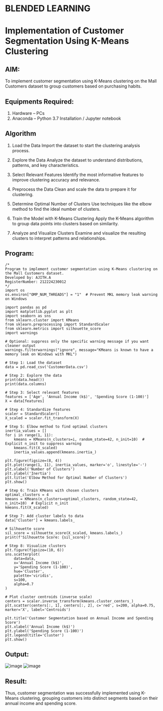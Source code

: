 # BLENDED LEARNING
# Implementation of Customer Segmentation Using K-Means Clustering

## AIM:
To implement customer segmentation using K-Means clustering on the Mall Customers dataset to group customers based on purchasing habits.

## Equipments Required:
1. Hardware – PCs
2. Anaconda – Python 3.7 Installation / Jupyter notebook

## Algorithm
1. Load the Data
Import the dataset to start the clustering analysis process.

2. Explore the Data
Analyze the dataset to understand distributions, patterns, and key characteristics.

3. Select Relevant Features
Identify the most informative features to improve clustering accuracy and relevance.

4. Preprocess the Data
Clean and scale the data to prepare it for clustering.

5. Determine Optimal Number of Clusters
Use techniques like the elbow method to find the ideal number of clusters.

6. Train the Model with K-Means Clustering
Apply the K-Means algorithm to group data points into clusters based on similarity.

7. Analyze and Visualize Clusters
Examine and visualize the resulting clusters to interpret patterns and relationships.

## Program:
```
/*
Program to implement customer segmentation using K-Means clustering on the Mall Customers dataset.
Developed by: AJITH.A
RegisterNumber: 212224230012
*/
import os
os.environ["OMP_NUM_THREADS"] = "1"  # Prevent MKL memory leak warning on Windows

import pandas as pd
import matplotlib.pyplot as plt
import seaborn as sns
from sklearn.cluster import KMeans
from sklearn.preprocessing import StandardScaler
from sklearn.metrics import silhouette_score
import warnings

# Optional: suppress only the specific warning message if you want cleaner output
warnings.filterwarnings("ignore", message="KMeans is known to have a memory leak on Windows with MKL")

# Step 1: Load the dataset
data = pd.read_csv('CustomerData.csv')

# Step 2: Explore the data
print(data.head())
print(data.columns)

# Step 3: Select relevant features
features = ['Age', 'Annual Income (k$)', 'Spending Score (1-100)']
X = data[features]

# Step 4: Standardize features
scaler = StandardScaler()
X_scaled = scaler.fit_transform(X)

# Step 5: Elbow method to find optimal clusters
inertia_values = []
for i in range(1, 11):
    kmeans = KMeans(n_clusters=i, random_state=42, n_init=10)  # Explicit n_init to suppress warning
    kmeans.fit(X_scaled)
    inertia_values.append(kmeans.inertia_)

plt.figure(figsize=(8, 4))
plt.plot(range(1, 11), inertia_values, marker='o', linestyle='-')
plt.xlabel('Number of Clusters')
plt.ylabel('Inertia')
plt.title('Elbow Method for Optimal Number of Clusters')
plt.show()

# Step 6: Train KMeans with chosen clusters
optimal_clusters = 4
kmeans = KMeans(n_clusters=optimal_clusters, random_state=42, n_init=10)  # Explicit n_init
kmeans.fit(X_scaled)

# Step 7: Add cluster labels to data
data['Cluster'] = kmeans.labels_

# Silhouette score
sil_score = silhouette_score(X_scaled, kmeans.labels_)
print(f'Silhouette Score: {sil_score}')

# Step 8: Visualize clusters
plt.figure(figsize=(10, 6))
sns.scatterplot(
    data=data,
    x='Annual Income (k$)',
    y='Spending Score (1-100)',
    hue='Cluster',
    palette='viridis',
    s=100,
    alpha=0.7
)

# Plot cluster centroids (inverse scale)
centers = scaler.inverse_transform(kmeans.cluster_centers_)
plt.scatter(centers[:, 1], centers[:, 2], c='red', s=200, alpha=0.75, marker='X', label='Centroids')

plt.title('Customer Segmentation based on Annual Income and Spending Score')
plt.xlabel('Annual Income (k$)')
plt.ylabel('Spending Score (1-100)')
plt.legend(title='Cluster')
plt.show()

```

## Output:
![image](https://github.com/user-attachments/assets/487ac3e5-6423-4745-8506-4bff49e94ff0)
![image](https://github.com/user-attachments/assets/90d0f6b6-97f3-41cc-a439-ef3a9cfcebd2)

## Result:
Thus, customer segmentation was successfully implemented using K-Means clustering, grouping customers into distinct segments based on their annual income and spending score. 
